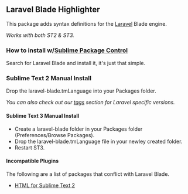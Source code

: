 ## Laravel Blade Highlighter

This package adds syntax definitions for the [Laravel](http://www.laravel.com) Blade engine.

*Works with both ST2 & ST3.*

### How to install w/[Sublime Package Control](http://wbond.net/sublime_packages/package_control)

Search for Laravel Blade and install it, it's just that simple.

### Sublime Text 2 Manual Install

Drop the laravel-blade.tmLanguage into your Packages folder.

*You can also check out our [tags](https://github.com/Medalink/laravel-blade/tags) section for Laravel specific versions.*

#### Sublime Text 3 Manual Install

* Create a laravel-blade folder in your Packages folder (Preferences/Browse Packages).
* Drop the laravel-blade.tmLanguage file in your newley created folder.
* Restart ST3.

#### Incompatible Plugins

The following are a list of packages that conflict with Laravel Blade.

* [HTML for Sublime Text 2](https://github.com/mrmartineau/HTML5)